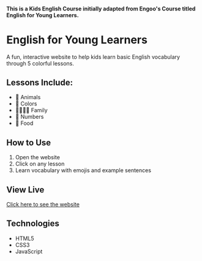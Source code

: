 #### This is a Kids English Course initially adapted from Engoo's Course titled English for Young Learners.


# English for Young Learners

A fun, interactive website to help kids learn basic English vocabulary through 5 colorful lessons.

## Lessons Include:
- 🐶 Animals
- 🎨 Colors
- 👨‍👩‍👧‍👦 Family
- 🔢 Numbers
- 🍎 Food

## How to Use
1. Open the website
2. Click on any lesson
3. Learn vocabulary with emojis and example sentences

## View Live
[Click here to see the website](https://ilkaysen18.github.io/english-for-young-learners/)

## Technologies
- HTML5
- CSS3
- JavaScript
